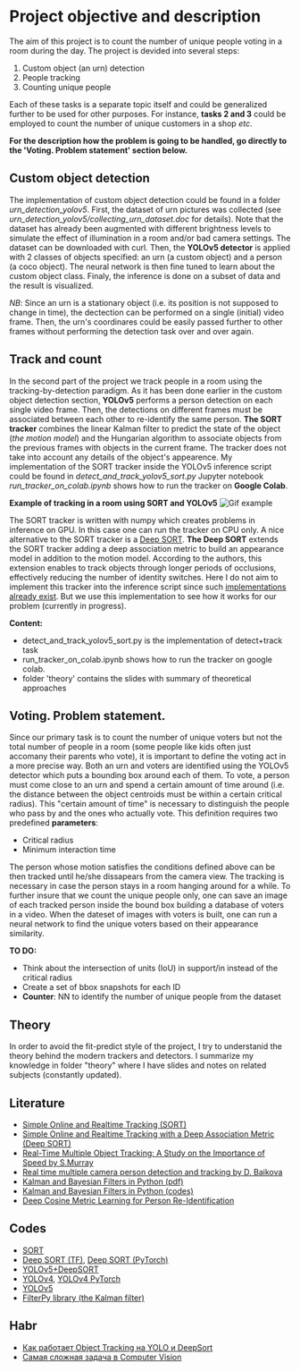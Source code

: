 # Project objective and description

The aim of this project is to count the number of unique people voting in a room during the day.
The project is devided into several steps:

1. Custom object (an urn) detection
2. People tracking
3. Counting unique people

Each of these tasks is a separate topic itself and could be generalized further to be used for other purposes.
For instance, **tasks 2 and 3** could be employed to count the number of unique customers in a shop *etc*.  

**For the description how the problem is going to be handled, go directly to the 'Voting. Problem statement' section below.**

## Custom object detection 

The implementation of custom object detection could be found in a folder *urn_detection_yolov5*. 
First, the dataset of urn pictures was collected (see *urn_detection_yolov5/collecting_urn_dataset.doc*
for details). Note that the dataset has already been augmented with different brightness levels to simulate the 
effect of illumination in a room and/or bad camera settings. The dataset can be downloaded with curl.
Then, the **YOLOv5 detector** is applied with 2 classes of objects specified: an urn (a custom object) 
and a person (a coco object). The neural network is then fine tuned to learn about the custom 
object class. Finaly, the inference is done on a subset of data and the result is visualized.     

*NB*: Since an urn is a stationary object (i.e. its position is not supposed to change in time),
the dectection can be performed on a single (initial) video frame. Then, the urn's coordinares could
be easily passed further to other frames without performing the detection task over and over again. 

## Track and count

In the second part of the project we track people in a room using the tracking-by-detection paradigm.
As it has been done earlier in the custom object detection section, **YOLOv5** performs a person
detection on each single video frame. Then, the detections on different frames must be associated 
between each other to re-identify the same person. **The SORT tracker** combines the linear Kalman filter
to predict the state of the object (*the motion model*) and the Hungarian algorithm to associate objects 
from the previous frames with objects in the current frame. The tracker does not take into account any details
of the object's appearence. My implementation of the SORT tracker inside the YOLOv5 inference script could be found in 
*detect_and_track_yolov5_sort.py* Jupyter notebook *run_tracker_on_colab.ipynb* shows how to run the
tracker on **Google Colab**.

**Example of tracking in a room using SORT and YOLOv5**
![Gif example](https://github.com/maxmarkov/track_and_count/blob/master/example/tracker_example.gif)

The SORT tracker is written with numpy which creates problems in inference on GPU. In this case 
one can run the tracker on CPU only. A nice alternative to the SORT tracker is a [Deep SORT](https://arxiv.org/pdf/1703.07402.pdf).
**The Deep SORT** extends the SORT tracker adding a deep association metric to build an appearance model in addition to the motion
model. According to the authors, this extension enables to track objects through longer periods of occlusions, effectively reducing
the number of identity switches. Here I do not aim to implement this tracker into 
the inference script since such [implementations already exist](https://github.com/mikel-brostrom/Yolov5_DeepSort_Pytorch).
But we use this implementation to see how it works for our problem (currently in progress).

**Content:**

- detect_and_track_yolov5_sort.py is the implementation of detect+track task
- run_tracker_on_colab.ipynb shows how to run the tracker on google colab. 
- folder 'theory' contains the slides with summary of theoretical approaches  

## Voting. Problem statement.

Since our primary task is to count the number of unique voters but not the total number of people in a room (some people like kids
often just accomany their parents who vote), it is important to define the voting act in a more precise way. Both an urn and voters are
identified using the YOLOv5 detector which puts a bounding box around each of them. To vote, a person must come close to an urn and 
spend a certain amount of time around (i.e. the distance between the object centroids must be within a certain critical radius). This 
"certain amount of time" is necessary to distinguish the people who pass by and the ones who actually vote. This definition requires two
predefined **parameters**: 

- Critical radius
- Minimum interaction time

The person whose motion satisfies the conditions defined above can be then tracked until he/she dissapears from the camera view. The 
tracking is necessary in case the person stays in a room hanging around for a while. To further insure that we count the unique people only,
one can save an image of each tracked person inside the bound box building a database of voters in a video. When the dateset of images with
voters is built, one can run a neural network to find the unique voters based on their appearance similarity.     

**TO DO:**
- Think about the intersection of units (IoU) in support/in instead of the critical radius
- Create a set of bbox snapshots for each ID
- **Counter**: NN to identify the number of unique people from the dataset

## Theory

In order to avoid the fit-predict style of the project, I try to understanid the theory behind the modern trackers and detectors.
I summarize my knowledge in folder "theory" where I have slides and notes on related subjects (constantly updated). 

## Literature

- [Simple Online and Realtime Tracking (SORT)](https://arxiv.org/abs/1602.00763)
- [Simple Online and Realtime Tracking with a Deep Association Metric (Deep SORT)](https://arxiv.org/pdf/1703.07402.pdf)
- [Real-Time Multiple Object Tracking: A Study on the Importance of Speed by S.Murray](https://arxiv.org/pdf/1709.03572.pdf)
- [Real time multiple camera person detection and tracking by D. Baikova](https://repositorio.iscte-iul.pt/handle/10071/17743)
- [Kalman and Bayesian Filters in Python (pdf)](https://elec3004.uqcloud.net/2015/tutes/Kalman_and_Bayesian_Filters_in_Python.pdf)
- [Kalman and Bayesian Filters in Python (codes)](https://github.com/rlabbe/Kalman-and-Bayesian-Filters-in-Python)
- [Deep Cosine Metric Learning for Person Re-Identification](https://elib.dlr.de/116408/1/WACV2018.pdf)

## Codes

- [SORT](https://github.com/abewley/sort)
- [Deep SORT (TF)](https://github.com/nwojke/deep_sort), [Deep SORT (PyTorch)](https://github.com/ZQPei/deep_sort_pytorch)
- [YOLOv5+DeepSORT](https://github.com/mikel-brostrom/Yolov5_DeepSort_Pytorch)
- [YOLOv4](https://github.com/AlexeyAB/darknet), [YOLOv4 PyTorch](https://github.com/Tianxiaomo/pytorch-YOLOv4)
- [YOLOv5](https://github.com/ultralytics/yolov5)
- [FilterPy library (the Kalman filter)](https://filterpy.readthedocs.io/en/latest/)

## Habr

- [Как работает Object Tracking на YOLO и DeepSort](https://habr.com/en/post/514450/)
- [Самая сложная задача в Computer Vision](https://habr.com/en/company/recognitor/blog/505694/) 

